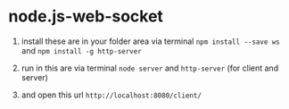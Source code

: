 # node.js-web-socket

1. install these are in your folder area via terminal `npm install --save ws` and `npm install -g http-server`

2. run in this are via terminal `node server` and `http-server` (for client and server)

3. and open this url `http://localhost:8080/client/`
